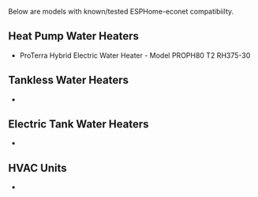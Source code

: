 Below are models with known/tested ESPHome-econet compatibiilty.

## Heat Pump Water Heaters
* ProTerra Hybrid Electric Water Heater - Model PROPH80 T2 RH375-30

## Tankless Water Heaters
* 

## Electric Tank Water Heaters
* 

## HVAC Units
* 